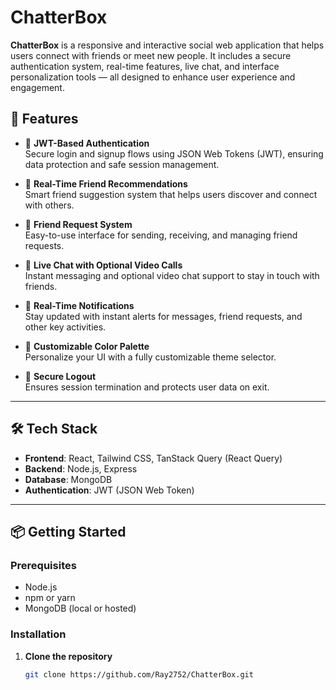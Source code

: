 # ChatterBox

**ChatterBox** is a responsive and interactive social web application that helps users connect with friends or meet new people. It includes a secure authentication system, real-time features, live chat, and interface personalization tools — all designed to enhance user experience and engagement.

## 🚀 Features

- 🔐 **JWT-Based Authentication**  
  Secure login and signup flows using JSON Web Tokens (JWT), ensuring data protection and safe session management.

- 👥 **Real-Time Friend Recommendations**  
  Smart friend suggestion system that helps users discover and connect with others.

- 🤝 **Friend Request System**  
  Easy-to-use interface for sending, receiving, and managing friend requests.

- 💬 **Live Chat with Optional Video Calls**  
  Instant messaging and optional video chat support to stay in touch with friends.

- 🔔 **Real-Time Notifications**  
  Stay updated with instant alerts for messages, friend requests, and other key activities.

- 🎨 **Customizable Color Palette**  
  Personalize your UI with a fully customizable theme selector.

- 🚪 **Secure Logout**  
  Ensures session termination and protects user data on exit.

---

## 🛠 Tech Stack

- **Frontend**: React, Tailwind CSS, TanStack Query (React Query)
- **Backend**: Node.js, Express
- **Database**: MongoDB
- **Authentication**: JWT (JSON Web Token)

---

## 📦 Getting Started

### Prerequisites

- Node.js
- npm or yarn
- MongoDB (local or hosted)

### Installation

1. **Clone the repository**  
   ```bash
   git clone https://github.com/Ray2752/ChatterBox.git

